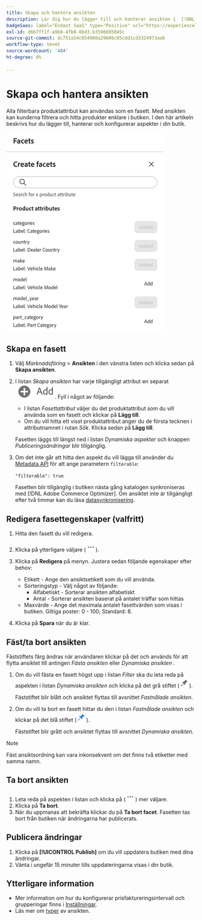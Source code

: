 ```yaml
---
title: Skapa och hantera ansikten
description: Lär dig hur du lägger till och hanterar ansikten i  [!DNL Adobe Commerce Optimizer].
badgeSaas: label="Endast SaaS" type="Positive" url="https://experienceleague.adobe.com/en/docs/commerce/user-guides/product-solutions" tooltip="Gäller endast Adobe Commerce as a Cloud Service- och Adobe Commerce Optimizer-projekt (SaaS-infrastruktur som hanteras av Adobe)."
exl-id: d6b7ff1f-a9b8-4fb8-8bd3-b3596695045c
source-git-commit: dc751a54c654980a29606c85cdd1cd3324973aab
workflow-type: tm+mt
source-wordcount: '484'
ht-degree: 0%

---
```


# Skapa och hantera ansikten

Alla filterbara produktattribut kan användas som en fasett. Med ansikten kan kunderna filtrera och hitta produkter enklare i butiken. I den här artikeln beskrivs hur du lägger till, hanterar och konfigurerar aspekter i din butik.

![Skapa en Fasett](../../assets/create-facet.png)

## Skapa en fasett

1. Välj _Marknadsföring_ > **Ansikten** i den vänstra listen och klicka sedan på **Skapa ansikten**.
1. I listan *Skapa ansikten* har varje tillgängligt attribut en separat ![Lägg till-knapp](../../assets/btn-add.png). Fyll i något av följande:

   - I listan *Fasettattribut* väljer du det produktattribut som du vill använda som en fasett och klickar på **Lägg till**.
   - Om du vill hitta ett visst produktattribut anger du de första tecknen i attributnamnet i rutan *Sök*. Klicka sedan på **Lägg till**.

   Fasetten läggs till längst ned i listan *Dynamiska aspekter* och knappen *Publiceringsändringar* blir tillgänglig.

1. Om det inte går att hitta den aspekt du vill lägga till använder du [Metadata API](https://developer.adobe.com/commerce/services/reference/rest/#tag/Metadata) för att ange parametern `filterable`:

   `"filterable": true`

   Fasetten blir tillgänglig i butiken nästa gång katalogen synkroniseras med [!DNL Adobe Commerce Optimizer]. Om ansiktet inte är tillgängligt efter två timmar kan du läsa [datasynkronisering](../../setup/data-sync.md).

## Redigera fasettegenskaper (valfritt)

1. Hitta den fasett du vill redigera.
1. Klicka på ytterligare väljare (![Mer väljare](../../assets/btn-more.png)).
1. Klicka på **Redigera** på menyn. Justera sedan följande egenskaper efter behov:

   - Etikett - Ange den ansiktsetikett som du vill använda.
   - Sorteringstyp - Välj något av följande:
      - Alfabetiskt - Sorterar ansikten alfabetiskt
      - Antal - Sorterar ansikten baserat på antalet träffar som hittas
   - Maxvärde - Ange det maximala antalet fasettvärden som visas i butiken. Giltiga poster: 0 - 100; Standard: 8.

1. Klicka på **Spara** när du är klar.

## Fäst/ta bort ansikten

Fäststiftets färg ändras när användaren klickar på det och används för att flytta ansiktet till antingen *Fästa ansikten* eller *Dynamiska ansikten* .

1. Om du vill fästa en fasett högst upp i listan *Filter* ska du leta reda på aspekten i listan *Dynamiska ansikten* och klicka på det grå stiftet (![Fästväljaren](../../assets/btn-pin-gray.png)).

   Fäststiftet blir blått och ansiktet flyttas till avsnittet *Fastnålade ansikten*.

1. Om du vill ta bort en fasett hittar du den i listan *Fastnålade ansikten* och klickar på det blå stiftet (![Fästväljaren](../../assets/btn-pin-blue.png)).

   Fäststiftet blir grått och ansiktet flyttas till avsnittet *Dynamiska ansikten*.

>[!NOTE]
>
>Fäst ansiktsordning kan vara inkonsekvent om det finns två etiketter med samma namn.

## Ta bort ansikten

1. Leta reda på aspekten i listan och klicka på (![Mer väljare](../../assets/btn-more.png)) mer väljare.
1. Klicka på **Ta bort**.
1. När du uppmanas att bekräfta klickar du på **Ta bort facet**.
Fasetten tas bort från butiken när ändringarna har publicerats.

## Publicera ändringar

1. Klicka på **[!UICONTROL Publish]** om du vill uppdatera butiken med dina ändringar.
1. Vänta i ungefär 15 minuter tills uppdateringarna visas i din butik.

## Ytterligare information

- Mer information om hur du konfigurerar prisfaktureringsintervall och grupperingar finns i [Inställningar](../../settings.md).
- Läs mer om [typer](type.md) av ansikten.
